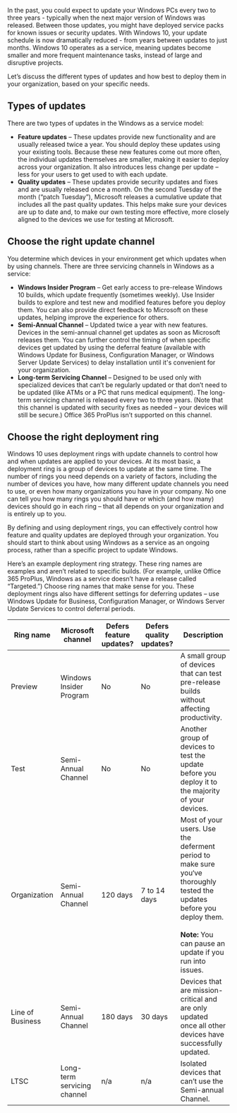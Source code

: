In the past, you could expect to update your Windows PCs every two to three years - typically when the next major version of Windows was released. Between those updates, you might have deployed service packs for known issues or security updates. With Windows 10, your update schedule is now dramatically reduced - from years between updates to just months. Windows 10 operates as a service, meaning updates become smaller and more frequent maintenance tasks, instead of large and disruptive projects. 

Let’s discuss the different types of updates and how best to deploy them in your organization, based on your specific needs. 

## Types of updates 
There are two types of updates in the Windows as a service model: 
 
- **Feature updates** – These updates provide new functionality and are usually released twice a year. You should deploy these updates using your existing tools. Because these new features come out more often, the individual updates themselves are smaller, making it easier to deploy across your organization. It also introduces less change per update – less for your users to get used to with each update. 
- **Quality updates** – These updates provide security updates and fixes and are usually released once a month. On the second Tuesday of the month (“patch Tuesday”), Microsoft releases a cumulative update that includes all the past quality updates. This helps make sure your devices are up to date and, to make our own testing more effective, more closely aligned to the devices we use for testing at Microsoft.

## Choose the right update channel 
You determine which devices in your environment get which updates when by using channels. There are three servicing channels in Windows as a service: 
 
- **Windows Insider Program** – Get early access to pre-release Windows 10 builds, which update frequently (sometimes weekly). Use Insider builds to explore and test new and modified features before you deploy them. You can also provide direct feedback to Microsoft on these updates, helping improve the experience for others. 
- **Semi-Annual Channel** – Updated twice a year with new features. Devices in the semi-annual channel get updates as soon as Microsoft releases them. You can further control the timing of when specific devices get updated by using the deferral feature (available with Windows Update for Business, Configuration Manager, or Windows Server Update Services) to delay installation until it's convenient for your organization. 
- **Long-term Servicing Channel** – Designed to be used only with specialized devices that can’t be regularly updated or that don’t need to be updated (like ATMs or a PC that runs medical equipment). The long-term servicing channel is released every two to three years. (Note that this channel is updated with security fixes as needed – your devices will still be secure.) Office 365 ProPlus isn’t supported on this channel. 
 
## Choose the right deployment ring 
Windows 10 uses deployment rings with update channels to control how and when updates are applied to your devices. At its most basic, a deployment ring is a group of devices to update at the same time. The number of rings you need depends on a variety of factors, including the number of devices you have, how many different update channels you need to use, or even how many organizations you have in your company. No one can tell you how many rings you should have or which (and how many) devices should go in each ring – that all depends on your organization and is entirely up to you. 

By defining and using deployment rings, you can effectively control how feature and quality updates are deployed through your organization. You should start to think about using Windows as a service as an ongoing process, rather than a specific project to update Windows. 

Here’s an example deployment ring strategy. These ring names are examples and aren’t related to specific builds. (For example, unlike Office 365 ProPlus, Windows as a service doesn’t have a release called “Targeted.”) Choose ring names that make sense for you. These deployment rings also have different settings for deferring updates – use Windows Update for Business, Configuration Manager, or Windows Server Update Services to control deferral periods. 

|Ring name|Microsoft channel|Defers feature updates?|Defers quality updates?|Description|
|-|-|-|-|-| 
|Preview|Windows Insider Program|No|No|A small group of devices that can test pre-release builds without affecting productivity. |
|Test|Semi-Annual Channel|No|No|Another group of devices to test the update before you deploy it to the majority of your devices. |
|Organization|Semi-Annual Channel|120 days|7 to 14 days|Most of your users. Use the deferment period to make sure you‘ve thoroughly tested the updates before you deploy them. <br><br>**Note:** You can pause an update if you run into issues. |
|Line of Business|Semi-Annual Channel|180 days|30 days|Devices that are mission-critical and are only updated once all other devices have successfully updated. |
|LTSC|Long-term servicing channel|n/a|n/a|Isolated devices that can’t use the Semi-annual Channel. |
